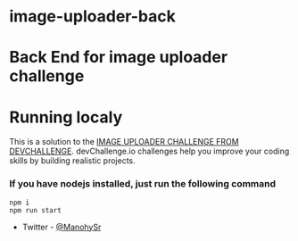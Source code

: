 # image-uploader-back

# Back End for image uploader challenge

# Running localy

This is a solution to the [IMAGE UPLOADER CHALLENGE FROM DEVCHALLENGE](https://legacy.devchallenges.io/challenges/O2iGT9yBd6xZBrOcVirx). devChallenge.io challenges help you improve your coding skills by building realistic projects.

### If you have nodejs installed, just run the following command

```shell
npm i
npm run start
```

- Twitter - [@ManohySr](https://www.twitter.com/ManohySr)
